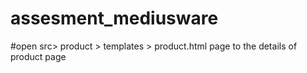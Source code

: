 # assesment_mediusware
#open src> product > templates > product.html page to the details of product page